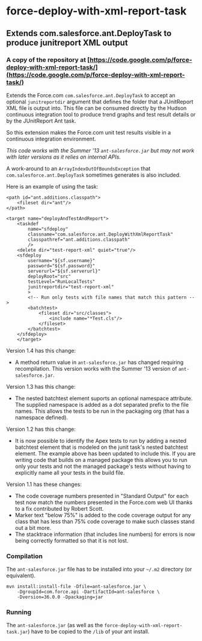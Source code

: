 # force-deploy-with-xml-report-task

## Extends com.salesforce.ant.DeployTask to produce junitreport XML output

### A copy of the repository at [https://code.google.com/p/force-deploy-with-xml-report-task/](https://code.google.com/p/force-deploy-with-xml-report-task/)

Extends the Force.com `com.salesforce.ant.DeployTask` to accept an optional `junitreportdir` argument that defines the folder that a JUnitReport XML file is output into. This file can be consumed directly by the Hudson continuous integration tool to produce trend graphs and test result details or by the JUnitReport Ant task.

So this extension makes the Force.com unit test results visible in a continuous integration environment.

*This code works with the Summer '13 `ant-salesforce.jar` but may not work with later versions as it relies on internal APIs.*

A work-around to an `ArrayIndexOutOfBoundsException` that `com.salesforce.ant.DeployTask` sometimes generates is also included.

Here is an example of using the task:

    <path id="ant.additions.classpath">
        <fileset dir="ant"/>
    </path>

    <target name="deployAndTestAndReport">
        <taskdef
            name="sfdeploy"
            classname="com.salesforce.ant.DeployWithXmlReportTask"
            classpathref="ant.additions.classpath"
            />
        <delete dir="test-report-xml" quiet="true"/>
        <sfdeploy
            username="${sf.username}"
            password="${sf.password}"
            serverurl="${sf.serverurl}"
            deployRoot="src"
            testLevel="RunLocalTests"
            junitreportdir="test-report-xml"
            >
            <!-- Run only tests with file names that match this pattern -->
            <batchtest>
                <fileset dir="src/classes">
                    <include name="*Test.cls"/>
                </fileset>
            </batchtest>
        </sfdeploy>
        </target>

Version 1.4 has this change:

* A method return value in `ant-salesforce.jar` has changed requiring recompilation. This version works with the Summer '13 version of `ant-salesforce.jar`.

Version 1.3 has this change:

* The nested batchtest element suports an optional namespace attribute. The supplied namespace is added as a dot separated prefix to the file names. This allows the tests to be run in the packaging org (that has a namespace defined).

Version 1.2 has this change:

* It is now possible to identify the Apex tests to run by adding a nested batchtest element that is modeled on the junit task's nested batchtest element. The example above has been updated to include this. If you are writing code that builds on a managed package this allows you to run only your tests and not the managed package's tests without having to explicitly name all your tests in the build file.

Version 1.1 has these changes:

* The code coverage numbers presented in "Standard Output" for each test now match the numbers presented in the Force.com web UI thanks to a fix contributed by Robert Scott.
* Marker text "below 75%" is added to the code coverage output for any class that has less than 75% code coverage to make such classes stand out a bit more.
* The stacktrace information (that includes line numbers) for errors is now being correctly formatted so that it is not lost.

### Compilation

The `ant-salesforce.jar` file has to be installed into your `~/.m2` directory (or equivalent).

    mvn install:install-file -Dfile=ant-salesforce.jar \
        -DgroupId=com.force.api -DartifactId=ant-salesforce \
        -Dversion=36.0.0 -Dpackaging=jar

### Running

The `ant-salesforce.jar` (as well as the `force-deploy-with-xml-report-task.jar`) have to be copied to the `/lib` of your ant install.

